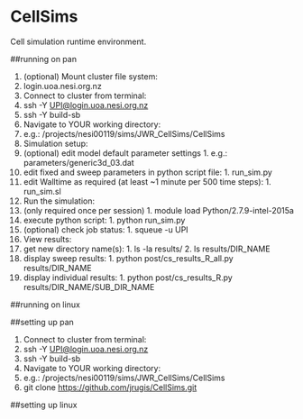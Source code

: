 # CellSims
Cell simulation runtime environment.

##running on pan
1. (optional) Mount cluster file system: 
  1. login.uoa.nesi.org.nz
2. Connect to cluster from terminal:
  1. ssh -Y UPI@login.uoa.nesi.org.nz
  2. ssh -Y build-sb
3. Navigate to YOUR working directory:
  1. e.g.: /projects/nesi00119/sims/JWR_CellSims/CellSims
4. Simulation setup:
  1. (optional) edit model default parameter settings
    1.   e.g.: parameters/generic3d_03.dat 
  2. edit fixed and sweep parameters in python script file:
    1.   run_sim.py
  3. edit Walltime as required (at least ~1 minute per 500 time steps):
    1.   run_sim.sl
5. Run the simulation:
  1. (only required once per session) 
    1. module load Python/2.7.9-intel-2015a 
  2. execute python script:
    1. python run_sim.py
  3. (optional) check job status:
    1. squeue -u UPI
6. View results:
  1. get new directory name(s):
    1. ls -la results/
    2. ls results/DIR_NAME
  2. display sweep results:
    1. python post/cs_results_R_all.py results/DIR_NAME
  3. display individual results:
    1. python post/cs_results_R.py results/DIR_NAME/SUB_DIR_NAME

##running on linux

##setting up pan
1. Connect to cluster from terminal:
  1. ssh -Y UPI@login.uoa.nesi.org.nz
  2. ssh -Y build-sb
2. Navigate to YOUR working directory:
  1. e.g.: /projects/nesi00119/sims/JWR_CellSims/CellSims
3. git clone https://github.com/jrugis/CellSims.git

##setting up linux


